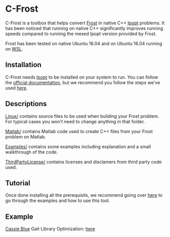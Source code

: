 # C-Frost

C-Frost is a toolbox that helps convert [Frost](https://github.com/ayonga/frost-dev) in native C++ [Ipopt](https://projects.coin-or.org/Ipopt) problems.
It has been noticed that running on native C++ significantly improves running speeds compared to running the mexed Ipopt version provided by Frost.

Frost has been tested on native Ubuntu 16.04 and on Ubuntu 16.04 running on [WSL](https://docs.microsoft.com/en-us/windows/wsl/install-win10).

## Installation

C-Frost needs [Ipopt](https://projects.coin-or.org/Ipopt) to be installed on your system to run. You can follow the [official documentation](https://www.coin-or.org/Ipopt/documentation/node2.html), but we recommend you follow the steps we've used [here](INSTALLATION.md).

## Descriptions

[Linux/](Linux) contains source files to be used when building your Frost problem. For typical cases you won't need to change anything in that folder.

[Matlab/](Matlab) contains Matlab code used to create C++ files from your Frost problem on Matlab.

[Examples/](Examples) contains some examples including explanation and a small walkthrough of the code.

[ThirdPartyLicense/](ThirdPartyLicense) contains licenses and disclamers from third party code used.

## Tutorial

Once done installing all the prerequisits, we recommend going over [here](Examples/README.md) to go through the examples and how to use this tool.

## Example

[Cassie Blue](https://www.biped.solutions/) Gait Library Optimization: [here](https://github.com/UMich-BipedLab/Cassie_CFROST)
